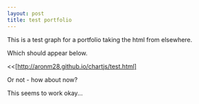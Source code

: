 ```yaml
---
layout: post
title: test portfolio
---
```


This is a test graph for a portfolio taking the html from elsewhere.

Which should appear below.

<<[http://aronm28.github.io/chartjs/test.html]

Or not - how about now?

This seems to work okay...

<script src="http://AronM28.github.io/chart.js/Chart.js"></script>

<div id="canvas-holder">
<canvas id="chart-area" width="400" height="400"/>
</div>

<script>

var doughnutData = [
				{
					value: 8,
					color:"#F7464A",
					highlight: "#FF5A5E",
					label: "Property"
				},
				{
					value: 8,
					color: "#46BFBD",
					highlight: "#5AD3D1",
					label: "Emerging markets"
				},
				{
					value: 8,
					color: "#FDB45C",
					highlight: "#FFC870",
					label: "EU ex UK"
				},
				{
					value: 8,
					color: "#949FB1",
					highlight: "#A8B3C5",
					label: "Japany"
				},
				{
					value: 8,
					color: "#4D5360",
					highlight: "#616774",
					label: "Pacific"
				},
				{
					value: 25,
					color: "#00A9FF",
					highlight: "33BAFF",
					label: "UK"
				},
				{
					value: 35,
					color: "#BA8BAF",
					highlight: "#C49BBA",
					label: "US"
				}
			];
			window.onload = function(){
				var ctx = document.getElementById("chart-area").getContext("2d");
				window.myDoughnut = new Chart(ctx).Doughnut(doughnutData, {responsive : true});
			};
</script>

